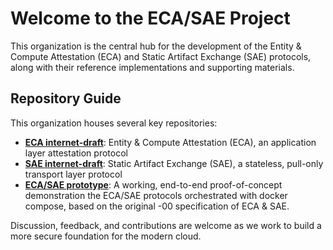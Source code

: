 # Welcome to the ECA/SAE Project

This organization is the central hub for the development of the Entity & Compute Attestation (ECA) and Static Artifact Exchange (SAE) protocols, along with their reference implementations and supporting materials. 

## Repository Guide

This organization houses several key repositories:

* **[ECA internet-draft](https://github.com/eca-sae/internet-draft-eca)**: Entity & Compute Attestation (ECA), an application layer attestation protocol
* **[SAE internet-draft](https://github.com/eca-sae/internet-draft-sae)**: Static Artifact Exchange (SAE), a stateless, pull-only transport layer protocol
* **[ECA/SAE prototype](https://github.com/eca-sae/prototype-eca-sae)**: A working, end-to-end proof-of-concept demonstration the ECA/SAE protocols orchestrated with docker compose, based on the original -00 specification of ECA & SAE.

Discussion, feedback, and contributions are welcome as we work to build a more secure foundation for the modern cloud.
